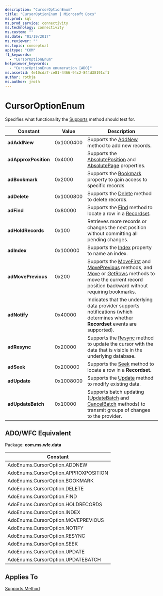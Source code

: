 ```yaml
---
description: "CursorOptionEnum"
title: "CursorOptionEnum | Microsoft Docs"
ms.prod: sql
ms.prod_service: connectivity
ms.technology: connectivity
ms.custom: ""
ms.date: "01/19/2017"
ms.reviewer: ""
ms.topic: conceptual
apitype: "COM"
f1_keywords: 
  - "CursorOptionEnum"
helpviewer_keywords: 
  - "CursorOptionEnum enumeration [ADO]"
ms.assetid: 4e10cda7-ce81-4466-94c2-844d38191cf1
author: rothja
ms.author: jroth
---
```

# CursorOptionEnum
Specifies what functionality the [Supports](../../../ado/reference/ado-api/supports-method.md) method should test for.  
  
|Constant|Value|Description|  
|--------------|-----------|-----------------|  
|**adAddNew**|0x1000400|Supports the [AddNew](../../../ado/reference/ado-api/addnew-method-ado.md) method to add new records.|  
|**adApproxPosition**|0x4000|Supports the [AbsolutePosition](../../../ado/reference/ado-api/absoluteposition-property-ado.md) and [AbsolutePage](../../../ado/reference/ado-api/absolutepage-property-ado.md) properties.|  
|**adBookmark**|0x2000|Supports the [Bookmark](../../../ado/reference/ado-api/bookmark-property-ado.md) property to gain access to specific records.|  
|**adDelete**|0x1000800|Supports the [Delete](../../../ado/reference/ado-api/delete-method-ado-recordset.md) method to delete records.|  
|**adFind**|0x80000|Supports the [Find](../../../ado/reference/ado-api/find-method-ado.md) method to locate a row in a [Recordset](../../../ado/reference/ado-api/recordset-object-ado.md).|  
|**adHoldRecords**|0x100|Retrieves more records or changes the next position without committing all pending changes.|  
|**adIndex**|0x100000|Supports the [Index](../../../ado/reference/ado-api/index-property.md) property to name an index.|  
|**adMovePrevious**|0x200|Supports the [MoveFirst](../../../ado/reference/ado-api/movefirst-movelast-movenext-and-moveprevious-methods-ado.md) and [MovePrevious](../../../ado/reference/ado-api/movefirst-movelast-movenext-and-moveprevious-methods-ado.md) methods, and [Move](../../../ado/reference/ado-api/move-method-ado.md) or [GetRows](../../../ado/reference/ado-api/getrows-method-ado.md) methods to move the current record position backward without requiring bookmarks.|  
|**adNotify**|0x40000|Indicates that the underlying data provider supports notifications (which determines whether **Recordset** events are supported).|  
|**adResync**|0x20000|Supports the [Resync](../../../ado/reference/ado-api/resync-method.md) method to update the cursor with the data that is visible in the underlying database.|  
|**adSeek**|0x200000|Supports the [Seek](../../../ado/reference/ado-api/seek-method.md) method to locate a row in a **Recordset**.|  
|**adUpdate**|0x1008000|Supports the [Update](../../../ado/reference/ado-api/update-method.md) method to modify existing data.|  
|**adUpdateBatch**|0x10000|Supports batch updating ([UpdateBatch](../../../ado/reference/ado-api/updatebatch-method.md) and [CancelBatch](../../../ado/reference/ado-api/cancelbatch-method-ado.md) methods) to transmit groups of changes to the provider.|  
  
## ADO/WFC Equivalent  
 Package: **com.ms.wfc.data**  
  
|Constant|  
|--------------|  
|AdoEnums.CursorOption.ADDNEW|  
|AdoEnums.CursorOption.APPROXPOSITION|  
|AdoEnums.CursorOption.BOOKMARK|  
|AdoEnums.CursorOption.DELETE|  
|AdoEnums.CursorOption.FIND|  
|AdoEnums.CursorOption.HOLDRECORDS|  
|AdoEnums.CursorOption.INDEX|  
|AdoEnums.CursorOption.MOVEPREVIOUS|  
|AdoEnums.CursorOption.NOTIFY|  
|AdoEnums.CursorOption.RESYNC|  
|AdoEnums.CursorOption.SEEK|  
|AdoEnums.CursorOption.UPDATE|  
|AdoEnums.CursorOption.UPDATEBATCH|  
  
## Applies To  
 [Supports Method](../../../ado/reference/ado-api/supports-method.md)
